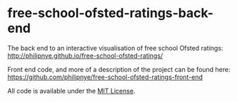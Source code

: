 # free-school-ofsted-ratings-back-end

The back end to an interactive visualisation of free school Ofsted ratings: http://philipnye.github.io/free-school-ofsted-ratings/

Front end code, and more of a description of the project can be found here: https://github.com/philipnye/free-school-ofsted-ratings-front-end

All code is available under the [MIT License](https://github.com/philipnye/free-school-ofsted-ratings-back-end/blob/master/LICENSE).